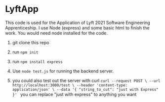 # LyftApp
This code is used for the Application of Lyft 2021 Software Engineering Apprenticeship. I use Node (express) and some basic html to finish the work.
You would need node installed for the code.

1. git clone this repo

2. run `npm init` 

3. run `npm install express`

4. Use `node test.js` for running the backend server.

5. you could also test out the server with curl
`curl --request POST \
  --url http://localhost:3000/test \
  --header 'content-type: application/json' \
  --data '{
    "string_to_cut": "just with Express"
}' `
you can replace "just with express" to anything you want
